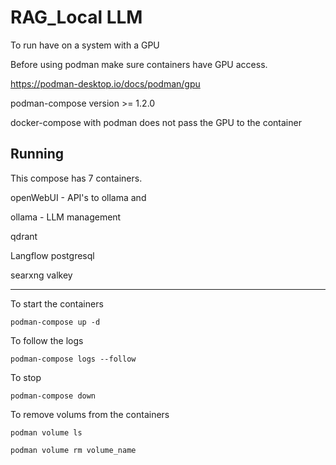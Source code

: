 # RAG_Local LLM

To run have on a system with a GPU

Before using podman make sure containers have GPU access.

https://podman-desktop.io/docs/podman/gpu

podman-compose version >= 1.2.0

docker-compose with podman does not pass the GPU to the container

## Running

This compose has 7 containers.

openWebUI - API's to ollama and

ollama - LLM management

qdrant

Langflow
    postgresql

searxng
    valkey

---

To start the containers

`podman-compose up -d`

To follow the logs

`podman-compose logs --follow`

To stop

`podman-compose down`


To remove volums from the containers

`podman volume ls`

`podman volume rm volume_name`
